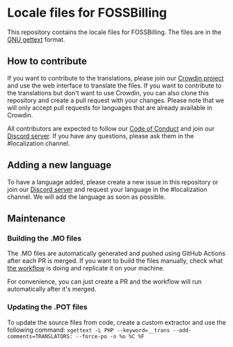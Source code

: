 # Locale files for FOSSBilling
This repository contains the locale files for FOSSBilling. The files are in the [GNU gettext](http://www.gnu.org/software/gettext/) format.

## How to contribute
If you want to contribute to the translations, please join our [Crowdin project](https://translate.fossbilling.org) and use the web interface to translate the files. If you want to contribute to the translations but don't want to use Crowdin, you can also clone this repository and create a pull request with your changes. Please note that we will only accept pull requests for languages that are already available in Crowdin.

All contributors are expected to follow our [Code of Conduct](https://fossbilling.org/docs/contribution-handbook/code-of-conduct) and join our [Discord server](https://fossbilling.com/discord). If you have any questions, please ask them in the #localization channel.

## Adding a new language
To have a language added, please create a new issue in this repository or join our [Discord server](https://fossbilling.com/discord) and request your language in the #localization channel. We will add the language as soon as possible.

## Maintenance
### Building the .MO files
The .MO files are automatically generated and pushed using GitHub Actions after each PR is merged. If you want to build the files manually, check what [the workflow](https://github.com/FOSSBilling/locale/blob/main/.github/workflows/generate-mo.yml) is doing and replicate it on your machine.

For convenience, you can just create a PR and the workflow will run automatically after it's merged.

### Updating the .POT files
To update the source files from code, create a custom extractor and use the following command:
`xgettext -L PHP --keyword=__trans --add-comments=TRANSLATORS: --force-po -o %o %C %F`